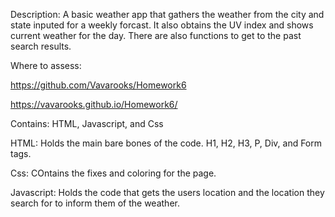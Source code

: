 Description: A basic weather app that gathers the weather from the city and state inputed for a weekly forcast. It also obtains the UV index and shows current weather for the day. There are also functions to get to the past search results.

Where to assess:

https://github.com/Vavarooks/Homework6

https://vavarooks.github.io/Homework6/


Contains: HTML, Javascript, and Css

HTML: Holds the main bare bones of the code. H1, H2, H3, P, Div, and Form tags.

Css: COntains the fixes and coloring for the page.

Javascript: Holds the code that gets the users location and the location they search for to inform them of the weather.